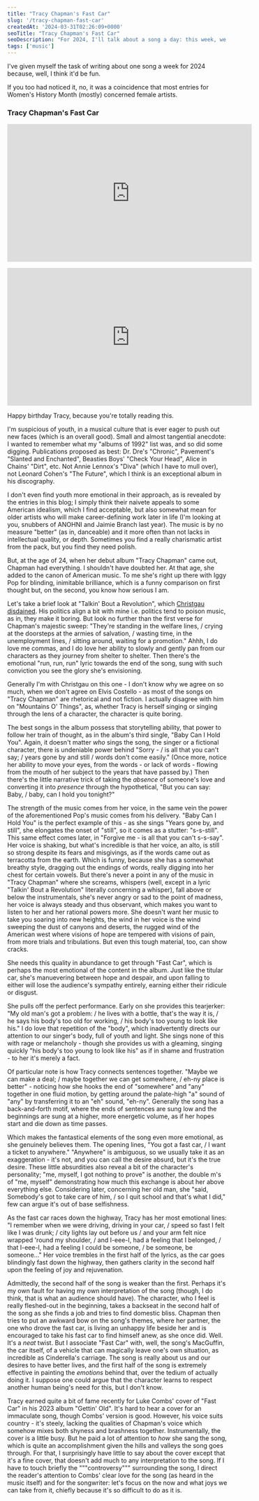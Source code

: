 ```yaml
---
title: "Tracy Chapman's Fast Car"
slug: '/tracy-chapman-fast-car'
createdAt: '2024-03-31T02:26:09+0000'
seoTitle: "Tracy Chapman's Fast Car"
seoDescription: "For 2024, I'll talk about a song a day: this week, we'll talk about Tracy Chapman's Fast Car."
tags: ['music']
---
```


I've given myself the task of writing about one song a week for 2024 because, well, I think it'd be fun.

If you too had noticed it, no, it was a coincidence that most entries for Women's History Month (mostly) concerned female artists.

### Tracy Chapman's Fast Car

<iframe width="560" height="315" style="margin-bottom: 1em" src="https://www.youtube.com/embed/AIOAlaACuv4?si=vawL2MQ5zqzma5JU" title="YouTube video player" frameborder="0" allow="accelerometer; autoplay; clipboard-write; encrypted-media; gyroscope; picture-in-picture; web-share" referrerpolicy="strict-origin-when-cross-origin" allowfullscreen></iframe>

<iframe width="560" height="315" src="https://www.youtube.com/embed/zEqb6xbeuCo?si=3DYO51JBbUsgFwk6" title="YouTube video player" frameborder="0" allow="accelerometer; autoplay; clipboard-write; encrypted-media; gyroscope; picture-in-picture; web-share" referrerpolicy="strict-origin-when-cross-origin" allowfullscreen></iframe>

Happy birthday Tracy, because you're totally reading this.

I'm suspicious of youth, in a musical culture that is ever eager to push out new faces (which is an overall good). Small and almost tangential anecdote: I wanted to remember what my "albums of 1992" list was, and so did some digging. Publications proposed as best: Dr. Dre's "Chronic", Pavement's "Slanted and Enchanted", Beasties Boys' "Check Your Head", Alice in Chains' "Dirt", etc. Not Annie Lennox's "Diva" (which I have to mull over), not Leonard Cohen's "The Future", which I think is an exceptional album in his discography.

I don't even find youth more emotional in their approach, as is revealed by the entries in this blog; I simply think their naivete appeals to some American idealism, which I find acceptable, but also somewhat mean for older artists who will make career-defining work later in life (I'm looking at you, snubbers of ANOHNI and Jaimie Branch last year). The music is by no measure "better" (as in, danceable) and it more often than not lacks in intellectual quality, or depth. Sometimes you find a really charismatic artist from the pack, but you find they need polish.

But, at the age of 24, when her debut album "Tracy Chapman" came out, Chapman had everything. I shouldn't have doubted her. At that age, she added to the canon of American music. To me she's right up there with Iggy Pop for blinding, inimitable brilliance, which is a funny comparison on first thought but, on the second, you know how serious I am.

Let's take a brief look at "Talkin' Bout a Revolution", which [Christgau disdained](https://robertchristgau.com/xg/cg/cgv588-88.php). His politics align a bit with mine i.e. politics tend to poison music, as in, they make it boring. But look no further than the first verse for Chapman's majestic sweep: "They're standing in the welfare lines, / crying at the doorsteps at the armies of salvation, / wasting time, in the unemployment lines, / sitting around, waiting for a promotion." Ahhh, I do love me commas, and I do love her ability to slowly and gently pan from our characters as they journey from shelter to shelter. Then there's the emotional "run, run, run" lyric towards the end of the song, sung with such conviction you see the glory she's envisioning.

Generally I'm with Christgau on this one - I don't know why we agree on so much, when we don't agree on Elvis Costello - as most of the songs on "Tracy Chapman" are rhetorical and not fiction. I actually disagree with him on "Mountains O' Things", as, whether Tracy is herself singing or singing through the lens of a character, the character is quite boring.

The best songs in the album possess that storytelling ability, that power to follow her train of thought, as in the album's third single, "Baby Can I Hold You". Again, it doesn't matter _who_ sings the song, the singer or a fictional character, there is undeniable power behind "Sorry - / is all that you can't say; / years gone by and still / words don't come easily." (Once more, notice her ability to move your eyes, from the words - or lack of words - flowing from the mouth of her subject to the years that have passed by.) Then there's the little narrative trick of taking the _absence_ of someone's love and converting it into _presence_ through the hypothetical, "But you can say: Baby, / baby, can I hold you tonight?"

The strength of the music comes from her voice, in the same vein the power of the aforementioned Pop's music comes from his delivery. "Baby Can I Hold You" is the perfect example of this - as she sings "Years gone by, and still", she elongates the onset of "still", so it comes as a stutter: "s-s-still". This same effect comes later, in "Forgive me - is all that you can't s-s-say". Her voice is shaking, but what's incredible is that her voice, an alto, is still so strong despite its fears and misgivings, as if the words came out as terracotta from the earth. Which is funny, because she has a somewhat breathy style, dragging out the endings of words, really digging into her chest for certain vowels. But there's never a point in any of the music in "Tracy Chapman" where she screams, whispers (well, except in a lyric "Talkin' Bout a Revolution" literally concerning a whisper), fall above or below the instrumentals, she's never angry or sad to the point of madness, her voice is always steady and thus observant, which makes you want to listen to her and her rational powers more. She doesn't want her music to take you soaring into new heights, the wind in her voice is the wind sweeping the dust of canyons and deserts, the rugged wind of the American west where visions of hope are tempered with visions of pain, from more trials and tribulations. But even this tough material, too, can show cracks.

She needs this quality in abundance to get through "Fast Car", which is perhaps the most emotional of the content in the album. Just like the titular car, she's manuevering between hope and despair, and upon falling to either will lose the audience's sympathy entirely, earning either their ridicule or disgust.

She pulls off the perfect performance. Early on she provides this tearjerker: "My old man's got a problem: / he lives with a bottle, that's the way it is, / he says his body's too old for working, / his body's too young to look like his." I do love that repetition of the "body", which inadvertently directs our attention to our singer's body, full of youth and light. She sings none of this with rage or melancholy - though she provides us with a gleaming, singing quickly "his body's too young to look like his" as if in shame and frustration - to her it's merely a fact.

Of particular note is how Tracy connects sentences together. "Maybe we can make a deal; / maybe together we can get somewhere, / eh-ny place is better" - noticing how she hooks the end of "somewhere" and "any" together in one fluid motion, by getting around the palate-high "a" sound of "any" by transferring it to an "eh" sound, "eh-ny". Generally the song has a back-and-forth motif, where the ends of sentences are sung low and the beginnings are sung at a higher, more energetic volume, as if her hopes start and die down as time passes.

Which makes the fantastical elements of the song even more emotional, as she genuinely believes them. The opening lines, "You got a fast car, / I want a ticket to anywhere." "Anywhere" is ambiguous, so we usually take it as an exaggeration - it's not, and you can call the desire absurd, but it's the true desire. These little absurdities also reveal a bit of the character's personality; "me, myself, I got nothing to prove" is another, the double m's of "me, myself" demonstrating how much this exchange is about her above everything else. Considering later, concerning her old man, she "said, Somebody's got to take care of him, / so I quit school and that's what I did," few can argue it's out of base selfishness.

As the fast car races down the highway, Tracy has her most emotional lines: "I remember when we were driving, driving in your car, / speed so fast I felt like I was drunk; / city lights lay out before us / and your arm felt nice wrapped 'round my shoulder, / and I-eee-I, had a feeling that I belonged, / that I-eee-I, had a feeling I could be someone, / be someone, be someone..." Her voice trembles in the first half of the lyrics, as the car goes blindingly fast down the highway, then gathers clarity in the second half upon the feeling of joy and rejuvenation.

Admittedly, the second half of the song is weaker than the first. Perhaps it's my own fault for having my own interpretation of the song (though, I do think, that is what an audience should have). The character, who I feel is really fleshed-out in the beginning, takes a backseat in the second half of the song as she finds a job and tries to find domestic bliss. Chapman then tries to put an awkward bow on the song's themes, where her partner, the one who drove the fast car, is living an unhappy life beside her and is encouraged to take his fast car to find himself anew, as she once did. Well. It's a _neat_ twist. But I associate "Fast Car" with, well, the song's MacGuffin, the car itself, of a vehicle that can magically leave one's own situation, as incredible as Cinderella's carriage. The song is really about us and our desires to have better lives, and the first half of the song is extremely effective in painting the _emotions_ behind that, over the tedium of actually doing it. I suppose one could argue that the character learns to respect another human being's need for this, but I don't know.

Tracy earned quite a bit of fame recently for Luke Combs' cover of "Fast Car" in his 2023 album "Gettin' Old". It's hard to hear a cover for an immaculate song, though Combs' version is good. However, his voice suits country - it's steely, lacking the qualities of Chapman's voice which somehow mixes both shyness and brashness together. Instrumentally, the cover is a little busy. But he paid a lot of attention to _how_ she sang the song, which is quite an accomplishment given the hills and valleys the song goes through. For that, I surprisingly have little to say about the cover except that it's a fine cover, that doesn't add much to any interpretation to the song. If I have to touch briefly the """controversy""" surrounding the song, I direct the reader's attention to Combs' clear love for the song (as heard in the music itself) and for the songwriter: let's focus on the now and what joys we can take from it, chiefly because it's so difficult to do as it is.
